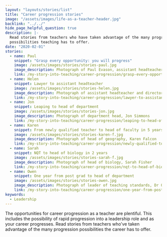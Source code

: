 ```yaml
---
layout: "layouts/stories/list"
title: "Career progression stories"
image: "/assets/images/life-as-a-teacher-header.jpg"
backlink: "../../"
hide_page_helpful_question: true
description: |-
  Read stories from teachers who have taken advantage of the many progression
  possibilities teaching has to offer.
date: "2020-02-01"
stories:
  - name: Paul
    snippet: "Grasp every opportunity: you will progress"
    image: /assets/images/stories/stories-paul.jpg
    image_description: Photograph of Paul Evason, assistant headteacher
    link: /my-story-into-teaching/career-progression/grasp-every-opportunity
  - name: Helen
    snippet: Lawyer to assistant headteacher
    image: /assets/images/stories/stories-helen.jpg
    image_description: Photograph of assistant headteacher and director, Helen Winter
    link: /my-story-into-teaching/career-progression/lawyer-to-assistant-teacher
  - name: Jon
    snippet: Leaping to head of department
    image: /assets/images/stories/stories-jon.jpg
    image_description: Photograph of department head, Jon Simmons
    link: /my-story-into-teaching/career-progression/leaping-to-head-of-department
  - name: Karen
    snippet: From newly qualified teacher to head of faculty in 5 years
    image: /assets/images/stories/stories-karen-f.jpg
    image_description: Photograph of head of geography, Karen Falcon
    link: /my-story-into-teaching/career-progression/newly-qualified-to-head-of-faculty
  - name: Sarah
    snippet: NQT to head of biology in 2 years
    image: /assets/images/stories/stories-sarah-f.jpg
    image_description: Photograph of head of biology, Sarah Fisher
    link: /my-story-into-teaching/career-progression/nqt-to-head-of-biology
  - name: Owen
    snippet: One year from post grad to head of department
    image: /assets/images/stories/stories-owen.jpg
    image_description: Photograph of leader of teaching standards, Dr Owen Mather
    link: /my-story-into-teaching/career-progression/one-year-from-post-grad-to-hod
keywords:
  - Leadership
---
```


The opportunities for career progression as a teacher are plentiful. This includes the possibility of rapid progression into a leadership role and as your career progresses. Read stories from teachers who’ve taken advantage of the many progression possibilities the career has to offer.
